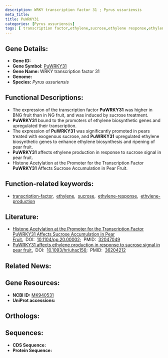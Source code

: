 ```yaml
---
description: WRKY transcription factor 31 ; Pyrus ussuriensis
meta_title:
title: PuWRKY31
categories: [Pyrus ussuriensis]
tags: [ transcription factor,ethylene,sucrose,ethylene response,ethylene production ]
---
```


## Gene Details:
- **Gene ID:** []()
- **Gene Symbol:** <u>PuWRKY31</u>
- **Gene Name:** WRKY transcription factor 31
- **Genome:** []()
- **Species:** *Pyrus ussuriensis*

## Functional Descriptions:
   - The expression of the transcription factor **PuWRKY31** was higher in BNG fruit than in NG fruit, and was induced by sucrose treatment.
   - **PuWRKY31** bound to the promoters of ethylene biosynthetic genes and upregulated their transcription.
   - The expression of **PuWRKY31** was significantly promoted in pears treated with exogenous sucrose, and **PuWRKY31** upregulated ethylene biosynthetic genes to enhance ethylene biosynthesis and ripening of pear fruit.
   - **PuWRKY31** affects ethylene production in response to sucrose signal in pear fruit.
   - Histone Acetylation at the Promoter for the Transcription Factor **PuWRKY31** Affects Sucrose Accumulation in Pear Fruit.

## Function-related keywords:
   - [transcription-factor](/tags/transcription-factor/),&nbsp;&nbsp;[ethylene](/tags/ethylene/),&nbsp;&nbsp;[sucrose](/tags/sucrose/),&nbsp;&nbsp;[ethylene-response](/tags/ethylene-response/),&nbsp;&nbsp;[ethylene-production](/tags/ethylene-production/)

## Literature:
   - [Histone Acetylation at the Promoter for the Transcription Factor PuWRKY31 Affects Sucrose Accumulation in Pear Fruit.](https://doi.org/10.1104/pp.20.00002)&nbsp;&nbsp;DOI:&nbsp;&nbsp;[10.1104/pp.20.00002](https://doi.org/10.1104/pp.20.00002);&nbsp;&nbsp;PMID:&nbsp;&nbsp;[32047049](https://pubmed.ncbi.nlm.nih.gov/32047049/)
   - [PuWRKY31 affects ethylene production in response to sucrose signal in pear fruit.](https://doi.org/10.1093/hr/uhac156)&nbsp;&nbsp;DOI:&nbsp;&nbsp;[10.1093/hr/uhac156](https://doi.org/10.1093/hr/uhac156);&nbsp;&nbsp;PMID:&nbsp;&nbsp;[36204212](https://pubmed.ncbi.nlm.nih.gov/36204212/)

## Related News:

## Gene Resources:
- **NCBI ID:**  [MK940531](https://www.ncbi.nlm.nih.gov/gene/?term=MK940531)
- **UniProt accessions:**  [](https://www.uniprot.org/uniprotkb//entry)

## Orthologs:

## Sequences:
- **CDS Sequence:**
- **Protein Sequence:**
